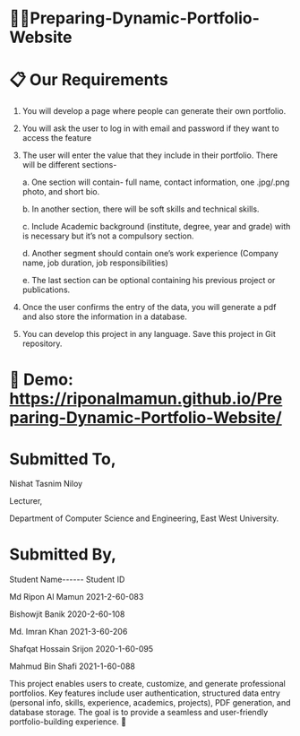 # 💁‍♂️Preparing-Dynamic-Portfolio-Website
# 📋 Our Requirements
1.	You will develop a page where people can generate their own portfolio.
2.	You will ask the user to log in with email and password if they want to access the feature
3.	The user will enter the value that they include in their portfolio. There will be different sections-
   
      a. One section will contain- full name, contact information, one .jpg/.png photo, and short bio.

      b. In another section, there will be soft skills and technical skills.

      c. Include Academic background (institute, degree, year and grade) with is necessary but it’s not a compulsory section.

      d. Another segment should contain one’s work experience (Company name, job duration, job responsibilities) 

      e. The last section can be optional containing his previous project or publications.

5.	Once the user confirms the entry of the data, you will generate a pdf and also store the information in a database.
6.	You can develop this project in any language. Save this project in Git repository.



# 🚀 Demo: https://riponalmamun.github.io/Preparing-Dynamic-Portfolio-Website/

# Submitted To,
Nishat Tasnim Niloy

Lecturer,

Department of Computer Science and Engineering, East West University.


# Submitted By,
Student Name------ Student ID

Md Ripon Al Mamun 2021-2-60-083

Bishowjit Banik 2020-2-60-108

Md. Imran Khan 2021-3-60-206

Shafqat Hossain Srijon 2020-1-60-095

Mahmud Bin Shafi 2021-1-60-088



















This project enables users to create, customize, and generate professional portfolios. Key features include user authentication, structured data entry (personal info, skills, experience, academics, projects), PDF generation, and database storage. The goal is to provide a seamless and user-friendly portfolio-building experience. 🚀
